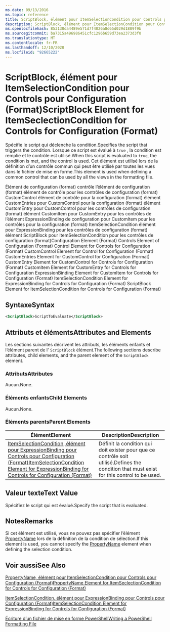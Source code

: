 ```yaml
---
ms.date: 09/13/2016
ms.topic: reference
title: ScriptBlock, élément pour ItemSelectionCondition pour Controls pour Configuration (Format)
description: ScriptBlock, élément pour ItemSelectionCondition pour Controls pour Configuration (Format)
ms.openlocfilehash: 853130da4489e571d7f4026a8d65d029d1889f9b
ms.sourcegitcommit: ba7315a496986451cfc1296b659d73ea2373d3f0
ms.translationtype: MT
ms.contentlocale: fr-FR
ms.lasthandoff: 12/10/2020
ms.locfileid: "92665222"
---
```

# <a name="scriptblock-element-for-itemseclectioncondition-for-controls-for-configuration-format"></a><span data-ttu-id="9dfce-103">ScriptBlock, élément pour ItemSelectionCondition pour Controls pour Configuration (Format)</span><span class="sxs-lookup"><span data-stu-id="9dfce-103">ScriptBlock Element for ItemSeclectionCondition for Controls for Configuration (Format)</span></span>

<span data-ttu-id="9dfce-104">Spécifie le script qui déclenche la condition.</span><span class="sxs-lookup"><span data-stu-id="9dfce-104">Specifies the script that triggers the condition.</span></span> <span data-ttu-id="9dfce-105">Lorsque ce script est évalué à `true` , la condition est remplie et le contrôle est utilisé.</span><span class="sxs-lookup"><span data-stu-id="9dfce-105">When this script is evaluated to `true`, the condition is met, and the control is used.</span></span> <span data-ttu-id="9dfce-106">Cet élément est utilisé lors de la définition d’un contrôle commun qui peut être utilisé par toutes les vues dans le fichier de mise en forme.</span><span class="sxs-lookup"><span data-stu-id="9dfce-106">This element is used when defining a common control that can be used by all the views in the formatting file.</span></span>

<span data-ttu-id="9dfce-107">Élément de configuration (format) contrôle l’élément de configuration (format) élément de contrôle pour les contrôles de configuration (format) CustomControl élément de contrôle pour la configuration (format) élément CustomEntries pour CustomControl pour la configuration (format) élément CustomEntry pour CustomControl pour les contrôles de configuration (format) élément CustomItem pour CustomEntry pour les contrôles de l’élément ExpressionBinding de configuration pour CustomItem pour les contrôles pour la configuration (format) ItemSelectionCondition élément pour ExpressionBinding pour les contrôles de configuration (format) élément ScriptBlock pour ItemSelectionCondition pour les contrôles de configuration (format)</span><span class="sxs-lookup"><span data-stu-id="9dfce-107">Configuration Element (Format) Controls Element of Configuration (Format) Control Element for Controls for Configuration (Format) CustomControl Element for Control for Configuration (Format) CustomEntries Element for CustomControl for Configuration (Format) CustomEntry Element for CustomControl for Controls for Configuration (Format) CustomItem Element for CustomEntry for Controls for Configuration ExpressionBinding Element for CustomItem for Controls for Configuration (Format) ItemSelectionCondition Element for ExpressionBinding for Controls for Configuration (Format) ScriptBlock Element for ItemSelectionCondition for Controls for Configuration (Format)</span></span>

## <a name="syntax"></a><span data-ttu-id="9dfce-108">Syntaxe</span><span class="sxs-lookup"><span data-stu-id="9dfce-108">Syntax</span></span>

```xml
<ScriptBlock>ScriptToEvaluate</ScriptBlock>
```

## <a name="attributes-and-elements"></a><span data-ttu-id="9dfce-109">Attributs et éléments</span><span class="sxs-lookup"><span data-stu-id="9dfce-109">Attributes and Elements</span></span>

<span data-ttu-id="9dfce-110">Les sections suivantes décrivent les attributs, les éléments enfants et l’élément parent de l' `ScriptBlock` élément.</span><span class="sxs-lookup"><span data-stu-id="9dfce-110">The following sections describe attributes, child elements, and the parent element of the `ScriptBlock` element.</span></span>

### <a name="attributes"></a><span data-ttu-id="9dfce-111">Attributs</span><span class="sxs-lookup"><span data-stu-id="9dfce-111">Attributes</span></span>

<span data-ttu-id="9dfce-112">Aucun.</span><span class="sxs-lookup"><span data-stu-id="9dfce-112">None.</span></span>

### <a name="child-elements"></a><span data-ttu-id="9dfce-113">Éléments enfants</span><span class="sxs-lookup"><span data-stu-id="9dfce-113">Child Elements</span></span>

<span data-ttu-id="9dfce-114">Aucun.</span><span class="sxs-lookup"><span data-stu-id="9dfce-114">None.</span></span>

### <a name="parent-elements"></a><span data-ttu-id="9dfce-115">Éléments parents</span><span class="sxs-lookup"><span data-stu-id="9dfce-115">Parent Elements</span></span>

|<span data-ttu-id="9dfce-116">Élément</span><span class="sxs-lookup"><span data-stu-id="9dfce-116">Element</span></span>|<span data-ttu-id="9dfce-117">Description</span><span class="sxs-lookup"><span data-stu-id="9dfce-117">Description</span></span>|
|-------------|-----------------|
|[<span data-ttu-id="9dfce-118">ItemSelectionCondition, élément pour ExpressionBinding pour Controls pour Configuration (Format)</span><span class="sxs-lookup"><span data-stu-id="9dfce-118">ItemSelectionCondition Element for ExpressionBinding for Controls for Configuration (Format)</span></span>](./itemselectioncondition-element-for-expressionbinding-for-controls-for-configuration-format.md)|<span data-ttu-id="9dfce-119">Définit la condition qui doit exister pour que ce contrôle soit utilisé.</span><span class="sxs-lookup"><span data-stu-id="9dfce-119">Defines the condition that must exist for this control to be used.</span></span>|

## <a name="text-value"></a><span data-ttu-id="9dfce-120">Valeur texte</span><span class="sxs-lookup"><span data-stu-id="9dfce-120">Text Value</span></span>

<span data-ttu-id="9dfce-121">Spécifiez le script qui est évalué.</span><span class="sxs-lookup"><span data-stu-id="9dfce-121">Specify the script that is evaluated.</span></span>

## <a name="remarks"></a><span data-ttu-id="9dfce-122">Notes</span><span class="sxs-lookup"><span data-stu-id="9dfce-122">Remarks</span></span>

<span data-ttu-id="9dfce-123">Si cet élément est utilisé, vous ne pouvez pas spécifier l’élément [PropertyName](./propertyname-element-for-itemseclectioncondition-for-controls-for-configuration-format.md) lors de la définition de la condition de sélection.</span><span class="sxs-lookup"><span data-stu-id="9dfce-123">If this element is used, you cannot specify the [PropertyName](./propertyname-element-for-itemseclectioncondition-for-controls-for-configuration-format.md) element when defining the selection condition.</span></span>

## <a name="see-also"></a><span data-ttu-id="9dfce-124">Voir aussi</span><span class="sxs-lookup"><span data-stu-id="9dfce-124">See Also</span></span>

[<span data-ttu-id="9dfce-125">PropertyName, élément pour ItemSelectionCondition pour Controls pour Configuration (Format)</span><span class="sxs-lookup"><span data-stu-id="9dfce-125">PropertyName Element for ItemSeclectionCondition for Controls for Configuration (Format)</span></span>](./propertyname-element-for-itemseclectioncondition-for-controls-for-configuration-format.md)

[<span data-ttu-id="9dfce-126">ItemSelectionCondition, élément pour ExpressionBinding pour Controls pour Configuration (Format)</span><span class="sxs-lookup"><span data-stu-id="9dfce-126">ItemSelectionCondition Element for ExpressionBinding for Controls for Configuration (Format)</span></span>](./itemselectioncondition-element-for-expressionbinding-for-controls-for-configuration-format.md)

[<span data-ttu-id="9dfce-127">Écriture d’un fichier de mise en forme PowerShell</span><span class="sxs-lookup"><span data-stu-id="9dfce-127">Writing a PowerShell Formatting File</span></span>](./writing-a-powershell-formatting-file.md)
